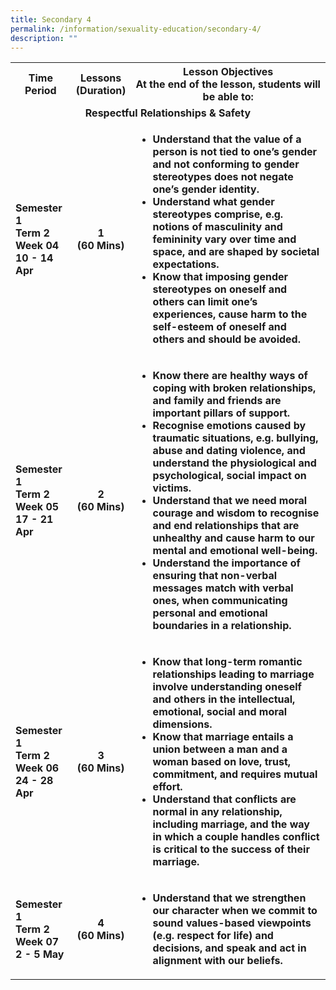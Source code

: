 ```yaml
---
title: Secondary 4
permalink: /information/sexuality-education/secondary-4/
description: ""
---
```

<table>
<tbody>
<tr>
<th style="text-align: center;">Time Period</th>
<th style="text-align: center;">Lessons<br />(Duration)</th>
<th style="text-align: center;">Lesson Objectives<br />At the end of the lesson, students will be able to:</th>
</tr>
<tr>
<td style="text-align: center;" colspan="3"><strong>Respectful Relationships &amp; Safety</strong></td>
</tr>
<tr>
<td><strong>Semester 1<br />Term 2 Week 04<br />10 - 14 Apr</strong></td>
<td style="text-align: center;"><strong>1<br />(60 Mins)</strong></td>
<td>
<ul>
<li><strong>Understand that the value of a person is not tied to one&rsquo;s gender and not conforming to gender stereotypes does not negate one&rsquo;s gender identity.</strong></li>
<li><strong>Understand what gender stereotypes comprise, e.g. notions of masculinity and femininity vary over time and space, and are shaped by societal expectations.</strong></li>
<li><strong>Know that imposing gender stereotypes on oneself and others can limit one&rsquo;s experiences, cause harm to the self-esteem of oneself and others and should be avoided.</strong></li>
</ul>
</td>
</tr>
<tr>
<td><strong>Semester 1<br />Term 2 Week 05<br />17 - 21 Apr</strong></td>
<td style="text-align: center;"><strong>2<br />(60 Mins)</strong></td>
<td>
<ul>
<li><strong>Know there are healthy ways of coping with broken relationships, and family and friends are important pillars of support.</strong></li>
<li><strong>Recognise emotions caused by traumatic situations, e.g. bullying, abuse and dating violence, and understand the physiological and psychological, social impact on victims.</strong></li>
<li><strong>Understand that we need moral courage and wisdom to recognise and end relationships that are unhealthy and cause harm to our mental and emotional well-being.</strong></li>
<li><strong>Understand the importance of ensuring that non-verbal messages match with verbal ones, when communicating personal and emotional boundaries in a relationship.</strong></li>
</ul>
</td>
</tr>
<tr>
<td><strong>Semester 1<br />Term 2 Week 06<br />24 - 28 Apr</strong></td>
<td style="text-align: center;"><strong>3<br />(60 Mins)</strong></td>
<td>
<ul>
<li><strong>Know that long-term romantic relationships leading to marriage involve understanding oneself and others in the intellectual, emotional, social and moral dimensions.</strong></li>
<li><strong>Know that marriage entails a union between a man and a woman based on love, trust, commitment, and requires mutual effort.</strong></li>
<li><strong>Understand that conflicts are normal in any relationship, including marriage, and the way in which a couple handles conflict is critical to the success of their marriage.</strong></li>
</ul>
</td>
</tr>
<tr>
<td><strong>Semester 1<br />Term 2 Week 07<br />2 - 5 May</strong></td>
<td style="text-align: center;"><strong>4<br />(60 Mins)</strong></td>
<td>
<ul>
<li><strong>Understand that we strengthen our character when we commit to sound values-based viewpoints (e.g. respect for life) and decisions, and speak and act in alignment with our beliefs.</strong></li>
</ul>
</td>
</tr>
</tbody>
</table>